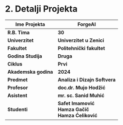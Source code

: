 # 2. Detalji Projekta

| **Ime Projekta**     | **ForgeAI**                                                    |
|----------------------|----------------------------------------------------------------|
| **R.B. Tima**        | **30**                                                         |
| **Univerzitet**      | **Univerzitet u Zenici**                                       |
| **Fakultet**         | **Politehnički fakultet**                                      |
| **Godina Studija**   | **Druga**                                                      |
| **Ciklus**           | **Prvi**                                                       |
| **Akademska godina** | **2024**                                                       |
| **Predmet**          | **Analiza i Dizajn Softvera**                                  |
| **Profesor**         | **doc.dr. Mujo Hodžić**                                        |
| **Asistent**         | **mr. sc. Sanid Muhić**                                        |
| **Studenti**         | **Safet Imamović**<br/>**Hamza Gačič**<br/>**Hamza Ćeliković** |
